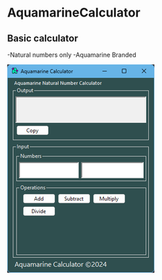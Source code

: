 # AquamarineCalculator

## Basic calculator
-Natural numbers only
-Aquamarine Branded

![](https://github.com/Megamer-studios/Aquamarine-Calculator/blob/master/image_2024-03-10_153945153.png)
